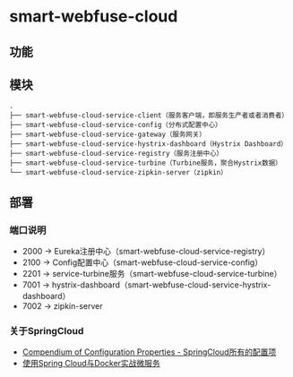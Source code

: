 # smart-webfuse-cloud

## 功能

## 模块

```text
.
├── smart-webfuse-cloud-service-client（服务客户端，即服务生产者或者消费者）
├── smart-webfuse-cloud-service-config（分布式配置中心）
├── smart-webfuse-cloud-service-gateway（服务网关）
├── smart-webfuse-cloud-service-hystrix-dashboard（Hystrix Dashboard）
├── smart-webfuse-cloud-service-registry（服务注册中心）
├── smart-webfuse-cloud-service-turbine（Turbine服务，聚合Hystrix数据）
└── smart-webfuse-cloud-service-zipkin-server（zipkin）

```

## 部署

### 端口说明

- 2000 -> Eureka注册中心（smart-webfuse-cloud-service-registry）
- 2100 -> Config配置中心（smart-webfuse-cloud-service-config）
- 2201 -> service-turbine服务（smart-webfuse-cloud-service-turbine）
- 7001 -> hystrix-dashboard（smart-webfuse-cloud-service-hystrix-dashboard）
- 7002 -> zipkin-server


### 关于SpringCloud

- [Compendium of Configuration Properties - SpringCloud所有的配置项](https://cloud.spring.io/spring-cloud-static/Finchley.RELEASE/multi/multi__appendix_compendium_of_configuration_properties.html)
- [使用Spring Cloud与Docker实战微服务](http://book.itmuch.com/)